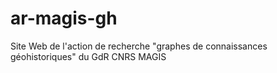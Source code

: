 # ar-magis-gh
Site Web de l'action de recherche "graphes de connaissances géohistoriques" du GdR CNRS MAGIS
